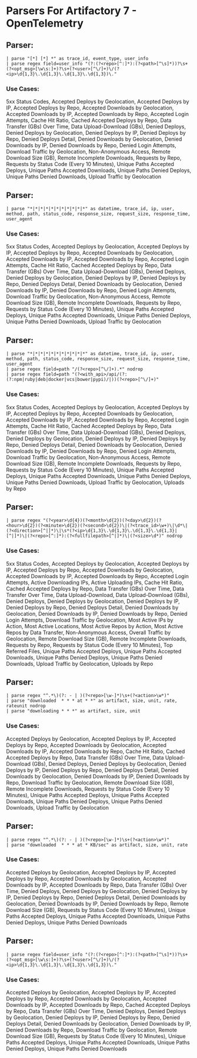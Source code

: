 # Parsers For Artifactory 7 - OpenTelemetry

## Parser:
```
| parse "[*] [*] *" as trace_id, event_type, user_info 
| parse regex field=user_info "(?:(?<repo>[^:]*):(?<path>[^\s]*))?\s+(?<opt_msg>[\w\s:]+)?\s+(?<user>[^\/]+)\/(?<ip>\d{1,3}\.\d{1,3}\.\d{1,3}\.\d{1,3})\."
```
### Use Cases:
5xx Status Codes, Accepted Deploys by Geolocation, Accepted Deploys by IP, Accepted Deploys by Repo, Accepted Downloads by Geolocation, Accepted Downloads by IP, Accepted Downloads by Repo, Accepted Login Attempts, Cache Hit Ratio, Cached Accepted Deploys by Repo, Data Transfer (GBs) Over Time, Data Upload-Download (GBs), Denied Deploys, Denied Deploys by Geolocation, Denied Deploys by IP, Denied Deploys by Repo, Denied Deploys Detail, Denied Downloads by Geolocation, Denied Downloads by IP, Denied Downloads by Repo, Denied Login Attempts, Download Traffic by Geolocation, Non-Anonymous Access, Remote Download Size (GB), Remote Incomplete Downloads, Requests by Repo, Requests by Status Code (Every 10 Minutes), Unique Paths Accepted Deploys, Unique Paths Accepted Downloads, Unique Paths Denied Deploys, Unique Paths Denied Downloads, Upload Traffic by Geolocation



## Parser:
```
| parse "*|*|*|*|*|*|*|*|*|*|*" as datetime, trace_id, ip, user, method, path, status_code, response_size, request_size, response_time, user_agent
```
### Use Cases:
5xx Status Codes, Accepted Deploys by Geolocation, Accepted Deploys by IP, Accepted Deploys by Repo, Accepted Downloads by Geolocation, Accepted Downloads by IP, Accepted Downloads by Repo, Accepted Login Attempts, Cache Hit Ratio, Cached Accepted Deploys by Repo, Data Transfer (GBs) Over Time, Data Upload-Download (GBs), Denied Deploys, Denied Deploys by Geolocation, Denied Deploys by IP, Denied Deploys by Repo, Denied Deploys Detail, Denied Downloads by Geolocation, Denied Downloads by IP, Denied Downloads by Repo, Denied Login Attempts, Download Traffic by Geolocation, Non-Anonymous Access, Remote Download Size (GB), Remote Incomplete Downloads, Requests by Repo, Requests by Status Code (Every 10 Minutes), Unique Paths Accepted Deploys, Unique Paths Accepted Downloads, Unique Paths Denied Deploys, Unique Paths Denied Downloads, Upload Traffic by Geolocation



## Parser:
```
| parse "*|*|*|*|*|*|*|*|*|*|*" as datetime, trace_id, ip, user, method, path, status_code, response_size, request_size, response_time, user_agent
| parse regex field=path "/(?<repo>[^\/]+).*" nodrop
| parse regex field=path "(?<with_api>/api/(?:(?:npm|ruby|deb|docker|vcs|bower|pypi)/|))(?<repo>[^\/]+)"
```
### Use Cases:
5xx Status Codes, Accepted Deploys by Geolocation, Accepted Deploys by IP, Accepted Deploys by Repo, Accepted Downloads by Geolocation, Accepted Downloads by IP, Accepted Downloads by Repo, Accepted Login Attempts, Cache Hit Ratio, Cached Accepted Deploys by Repo, Data Transfer (GBs) Over Time, Data Upload-Download (GBs), Denied Deploys, Denied Deploys by Geolocation, Denied Deploys by IP, Denied Deploys by Repo, Denied Deploys Detail, Denied Downloads by Geolocation, Denied Downloads by IP, Denied Downloads by Repo, Denied Login Attempts, Download Traffic by Geolocation, Non-Anonymous Access, Remote Download Size (GB), Remote Incomplete Downloads, Requests by Repo, Requests by Status Code (Every 10 Minutes), Unique Paths Accepted Deploys, Unique Paths Accepted Downloads, Unique Paths Denied Deploys, Unique Paths Denied Downloads, Upload Traffic by Geolocation, Uploads by Repo



## Parser:
```
| parse regex "(?<year>\d{4})(?<month>\d{2})(?<day>\d{2})(?<hour>\d{2})(?<minute>\d{2})(?<second>\d{2})\|(?<trace_id>\w+)\|\d*\|(?<direction>[^|]*)\|\s*(?<ip>\d{1,3}\.\d{1,3}\.\d{1,3}\.\d{1,3}|[^|]*)\|(?<repo>[^:]*):(?<fullfilepath>[^|]*)\|(?<size>\d*)" nodrop
```
### Use Cases:
5xx Status Codes, Accepted Deploys by Geolocation, Accepted Deploys by IP, Accepted Deploys by Repo, Accepted Downloads by Geolocation, Accepted Downloads by IP, Accepted Downloads by Repo, Accepted Login Attempts, Active Downloading IPs, Active Uploading IPs, Cache Hit Ratio, Cached Accepted Deploys by Repo, Data Transfer (GBs) Over Time, Data Transfer Over Time, Data Upload-Download, Data Upload-Download (GBs), Denied Deploys, Denied Deploys by Geolocation, Denied Deploys by IP, Denied Deploys by Repo, Denied Deploys Detail, Denied Downloads by Geolocation, Denied Downloads by IP, Denied Downloads by Repo, Denied Login Attempts, Download Traffic by Geolocation, Most Active IPs by Action, Most Active Locations, Most Active Repos by Action, Most Active Repos by Data Transfer, Non-Anonymous Access, Overall Traffic by Geolocation, Remote Download Size (GB), Remote Incomplete Downloads, Requests by Repo, Requests by Status Code (Every 10 Minutes), Top Referred Files, Unique Paths Accepted Deploys, Unique Paths Accepted Downloads, Unique Paths Denied Deploys, Unique Paths Denied Downloads, Upload Traffic by Geolocation, Uploads by Repo



## Parser:
```
| parse regex "^.*\)(?: - | )(?<repo>[\w-]*)\s+(?<action>\w*)"
| parse "downloaded  * * * at * *" as artifact, size, unit, rate, rateunit nodrop
| parse "downloading * * *" as artifact, size, unit
```
### Use Cases:
Accepted Deploys by Geolocation, Accepted Deploys by IP, Accepted Deploys by Repo, Accepted Downloads by Geolocation, Accepted Downloads by IP, Accepted Downloads by Repo, Cache Hit Ratio, Cached Accepted Deploys by Repo, Data Transfer (GBs) Over Time, Data Upload-Download (GBs), Denied Deploys, Denied Deploys by Geolocation, Denied Deploys by IP, Denied Deploys by Repo, Denied Deploys Detail, Denied Downloads by Geolocation, Denied Downloads by IP, Denied Downloads by Repo, Download Traffic by Geolocation, Remote Download Size (GB), Remote Incomplete Downloads, Requests by Status Code (Every 10 Minutes), Unique Paths Accepted Deploys, Unique Paths Accepted Downloads, Unique Paths Denied Deploys, Unique Paths Denied Downloads, Upload Traffic by Geolocation



## Parser:
```
| parse regex "^.*\)(?: - | )(?<repo>[\w-]*)\s+(?<action>\w*)"
| parse "downloaded  * * * at * KB/sec" as artifact, size, unit, rate
```
### Use Cases:
Accepted Deploys by Geolocation, Accepted Deploys by IP, Accepted Deploys by Repo, Accepted Downloads by Geolocation, Accepted Downloads by IP, Accepted Downloads by Repo, Data Transfer (GBs) Over Time, Denied Deploys, Denied Deploys by Geolocation, Denied Deploys by IP, Denied Deploys by Repo, Denied Deploys Detail, Denied Downloads by Geolocation, Denied Downloads by IP, Denied Downloads by Repo, Remote Download Size (GB), Requests by Status Code (Every 10 Minutes), Unique Paths Accepted Deploys, Unique Paths Accepted Downloads, Unique Paths Denied Deploys, Unique Paths Denied Downloads



## Parser:
```
| parse regex field=user_info "(?:(?<repo>[^:]*):(?<path>[^\s]*))?\s+(?<opt_msg>[\w\s:]+)?\s+(?<user>[^\/]+)\/(?<ip>\d{1,3}\.\d{1,3}\.\d{1,3}\.\d{1,3})\."
```
### Use Cases:
Accepted Deploys by Geolocation, Accepted Deploys by IP, Accepted Deploys by Repo, Accepted Downloads by Geolocation, Accepted Downloads by IP, Accepted Downloads by Repo, Cached Accepted Deploys by Repo, Data Transfer (GBs) Over Time, Denied Deploys, Denied Deploys by Geolocation, Denied Deploys by IP, Denied Deploys by Repo, Denied Deploys Detail, Denied Downloads by Geolocation, Denied Downloads by IP, Denied Downloads by Repo, Download Traffic by Geolocation, Remote Download Size (GB), Requests by Status Code (Every 10 Minutes), Unique Paths Accepted Deploys, Unique Paths Accepted Downloads, Unique Paths Denied Deploys, Unique Paths Denied Downloads


